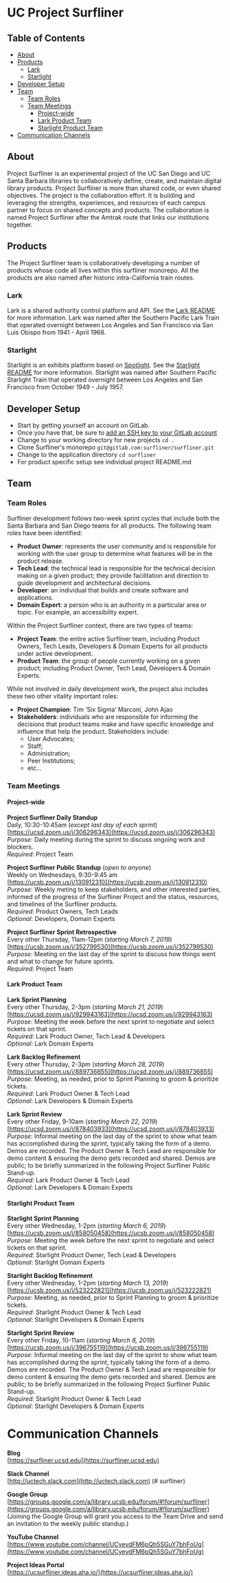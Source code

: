# UC Project Surfliner

## Table of Contents
* [About](#about)
* [Products](#products)
  * [Lark](#lark)
  * [Starlight](#starlight)
* [Developer Setup](#developer-setup)
* [Team](#team)
  * [Team Roles](#team-roles)
  * [Team Meetings](#team-meetings)
    * [Project-wide](#project-wide)
    * [Lark Product Team](#lark-product-team)
    * [Starlight Product Team](#starlight-product-team)
* [Communication Channels](#communication-channels)

## About
Project Surfliner is an experimental project of the UC San Diego and UC Santa Barbara libraries to collaboratively define, create, and maintain digital library products. Project Surfliner is more than shared code, or even shared objectives. The project is the collaboration effort. It is building and leveraging the strengths, experiences, and resources of each campus partner to focus on shared concepts and products. 
The collaboration is named Project Surfliner after the Amtrak route that links our institutions together.

## Products
The Project Surfliner team is collaboratively developing a number of products whose code all lives within this surfliner monorepo. All the products are also named after historic intra-California train routes.

### Lark
Lark is a shared authority control platform and API. See the [Lark README](https://gitlab.com/surfliner/surfliner/blob/master/lark/README.md) for more information. Lark was named after the Southern Pacific Lark Train that operated overnight between Los Angeles and San Francisco via San Luis Obispo from 1941 - April 1968.

### Starlight
Starlight is an exhibits platform based on [Spotlight](https://github.com/projectblacklight/spotlight). See the [Starlight README](https://gitlab.com/surfliner/surfliner/blob/master/starlight/README.md) for more information. Starlight was named after Southern Pacific Starlight Train that operated overnight between Los Angeles and San Francisco from October 1949 - July 1957.

## Developer Setup
* Start by getting yourself an account on GitLab.
* Once you have that, be sure to [add an SSH key to your GitLab account](https://docs.gitlab.com/ee/ssh/#adding-an-ssh-key-to-your-gitlab-account)
* Change to your working directory for new projects `cd .`
* Clone Surfliner's monorepo `git@gitlab.com:surfliner/surfliner.git`
* Change to the application directory `cd surfliner`
* For product specific setup see individual project README.md

## Team

### Team Roles
Surfliner development follows two-week sprint cycles that include both the Santa Barbara and San Diego teams for all products. The following team roles have been identified: 

* **Product Owner**: represents the user community and is responsible for working with the user group to determine what features will be in the product release.<br/>
* **Tech Lead**: the technical lead is responsible for the technical decision making on a given product; they provide facilitation and direction to guide development and architectural decisions.<br/>
* **Developer**: an individual that builds and create software and applications.<br/>
* **Domain Expert**: a person who is an authority in a particular area or topic. For example, an accessibility expert. <br/>

Within the Project Surfliner context, there are two types of teams:

* **Project Team**: the entire active Surfliner team, including Product Owners, Tech Leads, Developers & Domain Experts for all products under active development.<br/>
* **Product Team**: the group of people currently working on a given product; including Product Owner, Tech Lead, Developers & Domain Experts.<br/>

While not involved in daily development work, the project also includes these two other vitality important roles:
* **Project Champion**: Tim ‘Six Sigma’ Marconi, John Ajao<br/>
* **Stakeholders**: individuals who are responsible for informing the decisions that product teams make and have specific knowledge and influence that help the product. Stakeholders include:
  * User Advocates;
  * Staff;
  * Administration;
  * Peer Institutions;
  * etc...

### Team Meetings
#### Project-wide
**Project Surfliner Daily Standup**<br/> 
Daily, 10:30-10:45am (*except last day of each sprint*)<br/>
[https://ucsd.zoom.us/j/306296343](https://ucsd.zoom.us/j/306296343)<br/> 
*Purpose*: Daily meeting during the sprint to discuss ongoing work and blockers.<br/>
*Required*: Project Team<br/>

**Project Surfliner Public Standup** (*open to anyone*)<br/>
Weekly on Wednesdays, 9:30-9:45 am<br/>
[https://ucsb.zoom.us/j/130912310](https://ucsb.zoom.us/j/130912310)<br/>
*Purpose*: Weekly meting to keep stakeholders, and other interested parties, informed of the progress of the Surfliner Project and the status, resources, and timelines of the Surfliner products.<br/>
*Required*: Product Owners, Tech Leads<br/>
*Optional*: Developers, Domain Experts<br/>

**Project Surfliner Sprint Retrospective**<br/>
Every other Thursday, 11am-12pm (*starting March 7, 2019*)<br/>
[https://ucsb.zoom.us/j/352799530](https://ucsb.zoom.us/j/352799530)<br/>
*Purpose*: Meeting on the last day of the sprint to discuss how things went and what to change for future sprints.<br/>
*Required*: Project Team<br/>

#### Lark Product Team
**Lark Sprint Planning**<br/>
Every other Thursday, 2-3pm (*starting March 21, 2019*)<br/>
[https://ucsd.zoom.us/j/929943163](https://ucsd.zoom.us/j/929943163)<br/>
*Purpose*: Meeting the week before the next sprint to negotiate and select tickets on that sprint.<br/>
*Required*: Lark Product Owner, Tech Lead & Developers<br/>
*Optional*: Lark Domain Experts<br/>

**Lark Backlog Refinement**<br/>
Every other Thursday, 2-3pm (*starting March 28, 2019*)<br/>
[https://ucsd.zoom.us/j/889736855](https://ucsd.zoom.us/j/889736855)<br/>
*Purpose*: Meeting, as needed, prior to Sprint Planning to groom & prioritize tickets.<br/>
*Required*: Lark Product Owner & Tech Lead<br/>
*Optional*: Lark Developers & Domain Experts<br/>

**Lark Sprint Review**<br/>
Every other Friday, 9-10am (*starting March 22, 2019*)<br/>
[https://ucsd.zoom.us/j/878403933](https://ucsd.zoom.us/j/878403933)<br/>
*Purpose*: Informal meeting on the last day of the sprint to show what team has accomplished during the sprint, typically taking the form of a demo. Demos are recorded. The Product Owner & Tech Lead are responsible for demo content & ensuring the demo gets recorded and shared. Demos are public; to be briefly summarized in the following Project Surfliner Public Stand-up.<br/>
*Required*: Lark Product Owner & Tech Lead<br/>
*Optional*: Lark Developers & Domain Experts<br/>

#### Starlight Product Team
**Starlight Sprint Planning**<br/>
Every other Wednesday, 1-2pm (*starting March 6, 2019*)<br/>
[https://ucsb.zoom.us/j/858050458](https://ucsb.zoom.us/j/858050458)<br/>
*Purpose*: Meeting the week before the next sprint to negotiate and select tickets on that sprint.<br/>
*Required*: Starlight Product Owner, Tech Lead & Developers<br/>
*Optional*: Starlight Domain Experts<br/>

**Starlight Backlog Refinement**<br/>
Every other Wednesday, 1-2pm (*starting March 13, 2019*)<br/>
[https://ucsb.zoom.us/j/523222821](https://ucsb.zoom.us/j/523222821)<br/>
*Purpose*: Meeting, as needed, prior to Sprint Planning to groom & prioritize tickets.<br/>
*Required*: Starlight Product Owner & Tech Lead<br/>
*Optional*: Starlight Developers & Domain Experts<br/>

**Starlight Sprint Review**<br/>
Every other Friday, 10-11am (*starting March 8, 2019*)<br/>
[https://ucsb.zoom.us/j/396755119](https://ucsb.zoom.us/j/396755119)<br/>
*Purpose*: Informal meeting on the last day of the sprint to show what team has accomplished during the sprint, typically taking the form of a demo. Demos are recorded. The Product Owner & Tech Lead are responsible for demo content & ensuring the demo gets recorded and shared. Demos are public; to be briefly summarized in the following Project Surfliner Public Stand-up.<br/>
*Required*: Starlight Product Owner & Tech Lead<br/>
*Optional*: Starlight Developers & Domain Experts<br/>

# Communication Channels
**Blog**<br/>
[https://surfliner.ucsd.edu](https://surfliner.ucsd.edu)

**Slack Channel**<br/>
[http://uctech.slack.com](http://uctech.slack.com) (# surfliner)

**Google Group**<br/>
[https://groups.google.com/a/library.ucsb.edu/forum/#!forum/surfliner](https://groups.google.com/a/library.ucsb.edu/forum/#!forum/surfliner)<br/>
(Joining the Google Group will grant you access to the Team Drive and send an invitation to the weekly public standup.)

**YouTube Channel**<br/>
[https://www.youtube.com/channel/UCyeydFM6pQh5SGuY7bhFoUg](https://www.youtube.com/channel/UCyeydFM6pQh5SGuY7bhFoUg)

**Project Ideas Portal**<br/>
[https://ucsurfliner.ideas.aha.io/](https://ucsurfliner.ideas.aha.io/)

